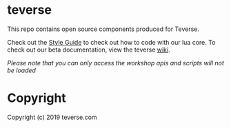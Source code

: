 # teverse

This repo contains open source components produced for Teverse.

Check out the [Style Guide](/TEVERSE-STYLE.md) to check out how to code with our lua core. To check out our beta documentation, view the teverse [wiki](https://wiki.teverse.com/).

*Please note that you can only access the workshop apis and scripts will not be loaded*

# Copyright

Copyright (c) 2019 teverse.com

